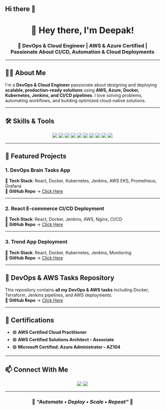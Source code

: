 ## Hi there 👋

<div align="center">

# 👋 Hey there, I'm Deepak!

### 🚀 DevOps & Cloud Engineer | AWS & Azure Certified | Passionate About CI/CD, Automation & Cloud Deployments

</div>

---

## 🧑‍💻 About Me
I'm a **DevOps & Cloud Engineer** passionate about designing and deploying **scalable, production-ready solutions** using **AWS, Azure, Docker, Kubernetes, Jenkins, and CI/CD pipelines**. I love solving problems, automating workflows, and building optimized cloud-native solutions.

---

## 🛠️ Skills & Tools

<p align="center">
  <img src="https://img.shields.io/badge/AWS-232F3E?style=for-the-badge&logo=amazon-aws&logoColor=white" />
  <img src="https://img.shields.io/badge/Azure-0078D4?style=for-the-badge&logo=microsoft-azure&logoColor=white" />
  <img src="https://img.shields.io/badge/Docker-2496ED?style=for-the-badge&logo=docker&logoColor=white" />
  <img src="https://img.shields.io/badge/Kubernetes-326CE5?style=for-the-badge&logo=kubernetes&logoColor=white" />
  <img src="https://img.shields.io/badge/Jenkins-D24939?style=for-the-badge&logo=jenkins&logoColor=white" />
  <img src="https://img.shields.io/badge/Terraform-7B42BC?style=for-the-badge&logo=terraform&logoColor=white" />
  <img src="https://img.shields.io/badge/Prometheus-E6522C?style=for-the-badge&logo=prometheus&logoColor=white" />
  <img src="https://img.shields.io/badge/Grafana-F46800?style=for-the-badge&logo=grafana&logoColor=white" />
  <img src="https://img.shields.io/badge/Linux-FCC624?style=for-the-badge&logo=linux&logoColor=black" />
  <img src="https://img.shields.io/badge/GitHub-181717?style=for-the-badge&logo=github&logoColor=white" />
</p>

---

## 📌 Featured Projects

### **1. DevOps Brain Tasks App**  
🚀 **Tech Stack**: React, Docker, Kubernetes, Jenkins, AWS EKS, Prometheus, Grafana  
🔗 **GitHub Repo** → [Click Here](https://github.com/Deepak-r-2001/DevOps-Brain-Tasks-App)

---

### **2. React E-commerce CI/CD Deployment**  
🚀 **Tech Stack**: React, Docker, Jenkins, AWS, Nginx, CI/CD  
🔗 **GitHub Repo** → [Click Here](https://github.com/Deepak-r-2001/DevOps-build-Reactjs-E-commerce-App)

---

### **3. Trend App Deployment**  
🚀 **Tech Stack**: React, Docker, Kubernetes, Jenkins, Monitoring  
🔗 **GitHub Repo** → [Click Here](https://github.com/Deepak-r-2001/DevOps-Trend-git)

---

## 📂 DevOps & AWS Tasks Repository
This repository contains **all my DevOps & AWS tasks** including Docker, Terraform, Jenkins pipelines, and AWS deployments.  
🔗 **GitHub Repo** → [Click Here](https://github.com/Deepak-r-2001/DevOps)

---

## 🏅 Certifications

- 🟢 **AWS Certified Cloud Practitioner**
- 🟢 **AWS Certified Solutions Architect – Associate**
- 🟢 **Microsoft Certified: Azure Administrator – AZ104**

---

## 📫 Connect With Me

<p align="center">
  <a href="mailto:deepakramachandran2001@gmail.com"><img src="https://img.shields.io/badge/Email-D14836?style=for-the-badge&logo=gmail&logoColor=white" /></a>
  <a href="https://github.com/Deepak-r-2001"><img src="https://img.shields.io/badge/GitHub-100000?style=for-the-badge&logo=github&logoColor=white" /></a>
</p>

---

<div align="center">

### 🌟 _“Automate • Deploy • Scale • Repeat”_ 🌟

</div>
